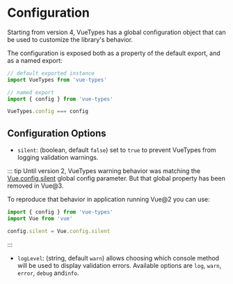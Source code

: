 ---
---

# Configuration

Starting from version 4, VueTypes has a global configuration object that can be used to customize the library's behavior.

The configuration is exposed both as a property of the default export, and as a named export:

```ts
// default exported instance
import VueTypes from 'vue-types'

// named export
import { config } from 'vue-types'

VueTypes.config === config
```

## Configuration Options

- `silent`: (boolean, default `false`) set to `true` to prevent VueTypes from logging validation warnings.

::: tip
Until version 2, VueTypes warning behavior was matching the [Vue.config.silent](https://vuejs.org/v2/api/#silent) global config parameter. But that global property has been removed in Vue@3.

To reproduce that behavior in application running Vue@2 you can use:

```ts
import { config } from 'vue-types'
import Vue from 'vue'

config.silent = Vue.config.silent
```

:::

- `logLevel`: (string, default `warn`) allows choosing which console method will be used to display validation errors. Available options are `log`, `warn`, `error`, `debug` and`info`.
